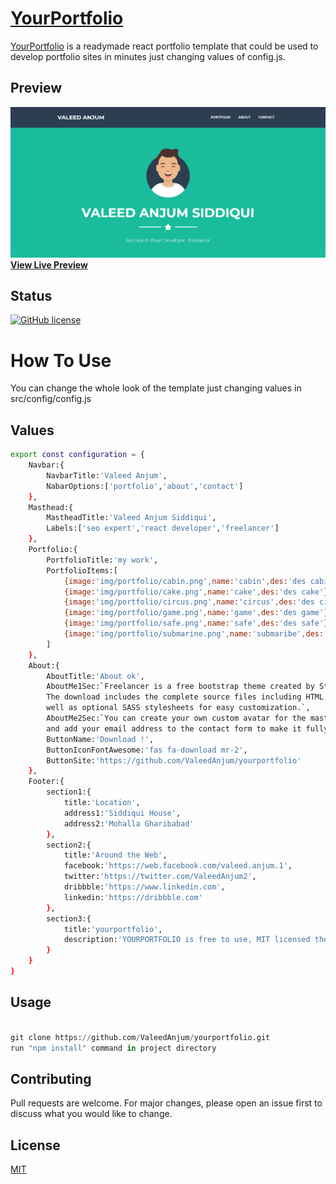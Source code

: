 # [YourPortfolio](https://valeedanjum.github.io/yourportfolio/)


[YourPortfolio](https://valeedanjum.github.io/yourportfolio/) is a readymade react portfolio template that could be used to develop portfolio sites in minutes just changing values of config.js.

## Preview

[![YourPortfolio Preview](https://raw.githubusercontent.com/ValeedAnjum/yourportfolio/master/public/img/yourportfolio.png)](https://valeedanjum.github.io/yourportfolio/)
**[View Live Preview](https://valeedanjum.github.io/yourportfolio/)**

## Status

[![GitHub license](https://img.shields.io/badge/license-MIT-blue.svg)](https://github.com/ValeedAnjum/yourportfolio/blob/master/LICENSE)

# How To Use

You can change the whole look of the template just changing values in src/config/config.js

## Values


```bash
export const configuration = {
    Navbar:{
        NavbarTitle:'Valeed Anjum',
        NabarOptions:['portfolio','about','contact']
    },
    Masthead:{
        MastheadTitle:'Valeed Anjum Siddiqui',
        Labels:['seo expert','react developer','freelancer']
    },
    Portfolio:{
        PortfolioTitle:'my work',
        PortfolioItems:[
            {image:'img/portfolio/cabin.png',name:'cabin',des:'des cabin'},
            {image:'img/portfolio/cake.png',name:'cake',des:'des cake'},
            {image:'img/portfolio/circus.png',name:'circus',des:'des circus'},
            {image:'img/portfolio/game.png',name:'game',des:'des game'},
            {image:'img/portfolio/safe.png',name:'safe',des:'des safe'},
            {image:'img/portfolio/submarine.png',name:'submaribe',des:'des submaribe'},
        ]
    },
    About:{
        AboutTitle:'About ok',
        AboutMe1Sec:`Freelancer is a free bootstrap theme created by Start Bootstrap. 
        The download includes the complete source files including HTML, CSS, and JavaScript as 
        well as optional SASS stylesheets for easy customization.`,
        AboutMe2Sec:`You can create your own custom avatar for the masthead, change the icon in the dividers,
        and add your email address to the contact form to make it fully functional!`,
        ButtonName:'Download !',
        ButtonIconFontAwesome:'fas fa-download mr-2',
        ButtonSite:'https://github.com/ValeedAnjum/yourportfolio'
    },
    Footer:{
        section1:{
            title:'Location',
            address1:'Siddiqui House',
            address2:'Mohalla Gharibabad'
        },
        section2:{
            title:'Around the Web',
            facebook:'https://web.facebook.com/valeed.anjum.1',
            twitter:'https://twitter.com/ValeedAnjum2',
            dribbble:'https://www.linkedin.com',
            linkedin:'https://dribbble.com'
        },
        section3:{
            title:'yourportfolio',
            description:'YOURPORTFOLIO is free to use, MIT licensed theme created by Valeed Anjum.'
        }
    }
}
```

## Usage

```python

git clone https://github.com/ValeedAnjum/yourportfolio.git
run "npm install" command in project directory
```

## Contributing
Pull requests are welcome. For major changes, please open an issue first to discuss what you would like to change.

## License
[MIT](https://choosealicense.com/licenses/mit/)
